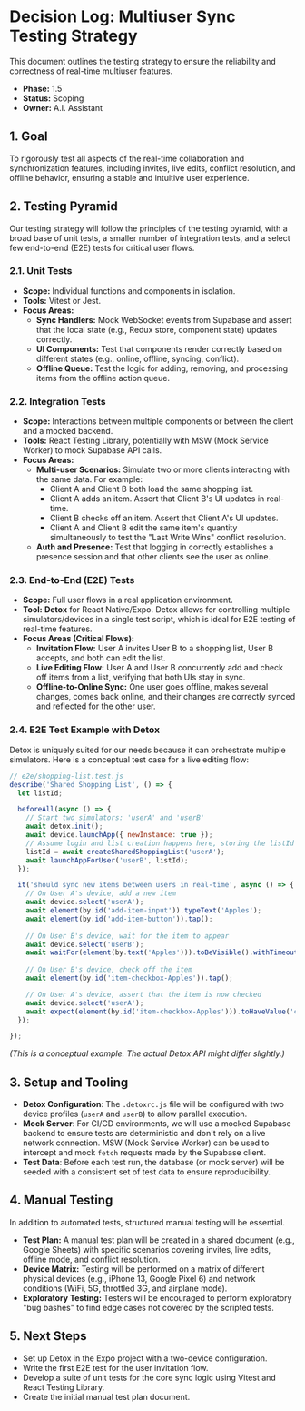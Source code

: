 # Decision Log: Multiuser Sync Testing Strategy

This document outlines the testing strategy to ensure the reliability and correctness of real-time multiuser features.

*   **Phase:** 1.5
*   **Status:** Scoping
*   **Owner:** A.I. Assistant

## 1. Goal

To rigorously test all aspects of the real-time collaboration and synchronization features, including invites, live edits, conflict resolution, and offline behavior, ensuring a stable and intuitive user experience.

## 2. Testing Pyramid

Our testing strategy will follow the principles of the testing pyramid, with a broad base of unit tests, a smaller number of integration tests, and a select few end-to-end (E2E) tests for critical user flows.

### 2.1. Unit Tests

*   **Scope:** Individual functions and components in isolation.
*   **Tools:** Vitest or Jest.
*   **Focus Areas:**
    *   **Sync Handlers:** Mock WebSocket events from Supabase and assert that the local state (e.g., Redux store, component state) updates correctly.
    *   **UI Components:** Test that components render correctly based on different states (e.g., online, offline, syncing, conflict).
    *   **Offline Queue:** Test the logic for adding, removing, and processing items from the offline action queue.

### 2.2. Integration Tests

*   **Scope:** Interactions between multiple components or between the client and a mocked backend.
*   **Tools:** React Testing Library, potentially with MSW (Mock Service Worker) to mock Supabase API calls.
*   **Focus Areas:**
    *   **Multi-user Scenarios:** Simulate two or more clients interacting with the same data. For example:
        *   Client A and Client B both load the same shopping list.
        *   Client A adds an item. Assert that Client B's UI updates in real-time.
        *   Client B checks off an item. Assert that Client A's UI updates.
        *   Client A and Client B edit the same item's quantity simultaneously to test the "Last Write Wins" conflict resolution.
    *   **Auth and Presence:** Test that logging in correctly establishes a presence session and that other clients see the user as online.

### 2.3. End-to-End (E2E) Tests

*   **Scope:** Full user flows in a real application environment.
*   **Tool:** **Detox** for React Native/Expo. Detox allows for controlling multiple simulators/devices in a single test script, which is ideal for E2E testing of real-time features.
*   **Focus Areas (Critical Flows):**
    *   **Invitation Flow:** User A invites User B to a shopping list, User B accepts, and both can edit the list.
    *   **Live Editing Flow:** User A and User B concurrently add and check off items from a list, verifying that both UIs stay in sync.
    *   **Offline-to-Online Sync:** One user goes offline, makes several changes, comes back online, and their changes are correctly synced and reflected for the other user.

### 2.4. E2E Test Example with Detox

Detox is uniquely suited for our needs because it can orchestrate multiple simulators. Here is a conceptual test case for a live editing flow:

```javascript
// e2e/shopping-list.test.js
describe('Shared Shopping List', () => {
  let listId;

  beforeAll(async () => {
    // Start two simulators: 'userA' and 'userB'
    await detox.init(); 
    await device.launchApp({ newInstance: true });
    // Assume login and list creation happens here, storing the listId
    listId = await createSharedShoppingList('userA');
    await launchAppForUser('userB', listId); 
  });

  it('should sync new items between users in real-time', async () => {
    // On User A's device, add a new item
    await device.select('userA');
    await element(by.id('add-item-input')).typeText('Apples');
    await element(by.id('add-item-button')).tap();
    
    // On User B's device, wait for the item to appear
    await device.select('userB');
    await waitFor(element(by.text('Apples'))).toBeVisible().withTimeout(5000);
    
    // On User B's device, check off the item
    await element(by.id('item-checkbox-Apples')).tap();

    // On User A's device, assert that the item is now checked
    await device.select('userA');
    await expect(element(by.id('item-checkbox-Apples'))).toHaveValue('checked');
  });

});
```
*(This is a conceptual example. The actual Detox API might differ slightly.)*

## 3. Setup and Tooling

*   **Detox Configuration**: The `.detoxrc.js` file will be configured with two device profiles (`userA` and `userB`) to allow parallel execution.
*   **Mock Server**: For CI/CD environments, we will use a mocked Supabase backend to ensure tests are deterministic and don't rely on a live network connection. MSW (Mock Service Worker) can be used to intercept and mock `fetch` requests made by the Supabase client.
*   **Test Data**: Before each test run, the database (or mock server) will be seeded with a consistent set of test data to ensure reproducibility.

## 4. Manual Testing

In addition to automated tests, structured manual testing will be essential.

*   **Test Plan:** A manual test plan will be created in a shared document (e.g., Google Sheets) with specific scenarios covering invites, live edits, offline mode, and conflict resolution.
*   **Device Matrix:** Testing will be performed on a matrix of different physical devices (e.g., iPhone 13, Google Pixel 6) and network conditions (WiFi, 5G, throttled 3G, and airplane mode).
*   **Exploratory Testing:** Testers will be encouraged to perform exploratory "bug bashes" to find edge cases not covered by the scripted tests.

## 5. Next Steps

*   Set up Detox in the Expo project with a two-device configuration.
*   Write the first E2E test for the user invitation flow.
*   Develop a suite of unit tests for the core sync logic using Vitest and React Testing Library.
*   Create the initial manual test plan document.